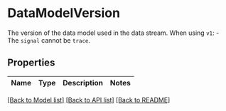 # DataModelVersion

The version of the data model used in the data stream. When using `v1`:   - The `signal` cannot be `trace`.

## Properties

Name | Type | Description | Notes
------------ | ------------- | ------------- | -------------

[[Back to Model list]](../README.md#documentation-for-models) [[Back to API list]](../README.md#documentation-for-api-endpoints) [[Back to README]](../README.md)


